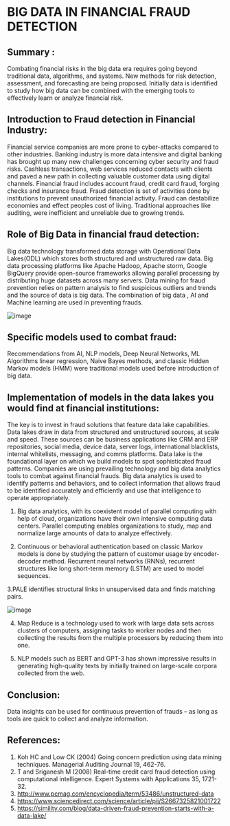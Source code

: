 # BIG DATA IN FINANCIAL FRAUD DETECTION
## Summary : 

Combating financial risks in the big data era requires going beyond traditional data, algorithms, and systems. New methods for risk detection, assessment, and forecasting are being proposed. Initially data is identified to study how big data can be combined with the emerging tools to effectively learn or analyze financial risk.

## Introduction to Fraud detection in Financial Industry:

Financial service companies are more prone to cyber-attacks compared to other industries. Banking industry is more data intensive and digital banking has brought up many new challenges concerning cyber security and fraud risks. Cashless transactions, web services reduced contacts with clients and paved a new path in collecting valuable customer data using digital channels. Financial fraud includes account fraud, credit card fraud, forging checks and insurance fraud. 
Fraud detection is set of activities done  by institutions to prevent unauthorized financial activity. Fraud can destabilize economies and effect peoples cost of living. Traditional approaches like auditing, were inefficient and unreliable due to growing trends. 

## Role of Big Data in financial fraud detection:

Big data technology transformed data storage with Operational Data Lakes(ODL) which stores both structured and unstructured raw data. Big data processing platforms like Apache Hadoop, Apache storm, Google BigQuery provide open-source frameworks allowing parallel processing by distributing huge datasets across many servers. Data mining for fraud prevention relies on pattern analysis to find suspicious outliers and trends and the source of data is big data. The combination of big data , AI and Machine learning are used in preventing frauds.

![image](https://user-images.githubusercontent.com/78320047/161190648-cd95b208-83f1-4fe8-a05f-e5e9135dd643.png)

 
## Specific models used to combat fraud:
 
 Recommendations from AI, NLP models, Deep Neural Networks, ML Algorithms linear regression, Naive Bayes methods, and classic Hidden Markov models (HMM) were traditional models used before introduction of big data. 

## Implementation of models in the data lakes you would find at financial institutions: 

The key is to invest in fraud solutions that feature data lake capabilities. Data lakes draw in data from structured and unstructured sources, at scale and speed. These sources can be business applications like CRM and ERP repositories, social media, device data, server logs, international blacklists, internal whitelists, messaging, and comms platforms.
Data lake is the foundational layer on which we build  models to spot sophisticated fraud patterns. Companies are using prevailing technology and big data analytics tools to combat against financial frauds. Big data analytics is used to identify patterns and behaviors, and to collect information that allows fraud to be identified accurately and efficiently and use that intelligence to operate appropriately. 
1.  Big data analytics, with its coexistent model of parallel computing with help  of  cloud, organizations have their own intensive computing data centers. Parallel computing enables organizations to study, map and normalize large amounts of data to analyze effectively.

2. Continuous or behavioral authentication  based on classic Markov models is done by  studying the pattern of customer usage by encoder-decoder method. Recurrent neural networks (RNNs), recurrent structures like long short-term memory (LSTM) are used to model sequences.

3.PALE identifies structural links in unsupervised data and finds matching pairs. 

![image](https://user-images.githubusercontent.com/78320047/161190681-d85da523-4bb0-45ae-93b1-d2fe4b63529c.png)

4. Map Reduce is a technology used to work with large data sets across clusters of computers, assigning tasks to worker nodes and then collecting the results from the multiple processors by reducing them into one.

5. NLP models such as BERT and GPT-3 has shown impressive results in generating high-quality texts by initially trained on large-scale corpora collected from the web.

## Conclusion:

Data insights can be used for continuous prevention of frauds – as long as tools are quick to collect and analyze information.

## References:

1. Koh HC and Low CK (2004) Going concern prediction using data mining techniques. Managerial Auditing Journal 19, 462-76.
2. T and Sriganesh M (2008) Real-time credit card fraud detection using computational intelligence. Expert Systems with Applications 35, 1721-32.
3. http://www.pcmag.com/encyclopedia/term/53486/unstructured-data
4. https://www.sciencedirect.com/science/article/pii/S2667325821001722
5. https://simility.com/blog/data-driven-fraud-prevention-starts-with-a-data-lake/




